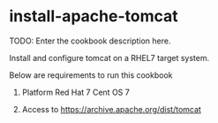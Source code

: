 # install-apache-tomcat

TODO: Enter the cookbook description here.

Install and configure tomcat on a RHEL7 target system.

Below are requirements to run this cookbook
1. Platform
   Red Hat 7 
   Cent OS 7

2. Access to https://archive.apache.org/dist/tomcat

